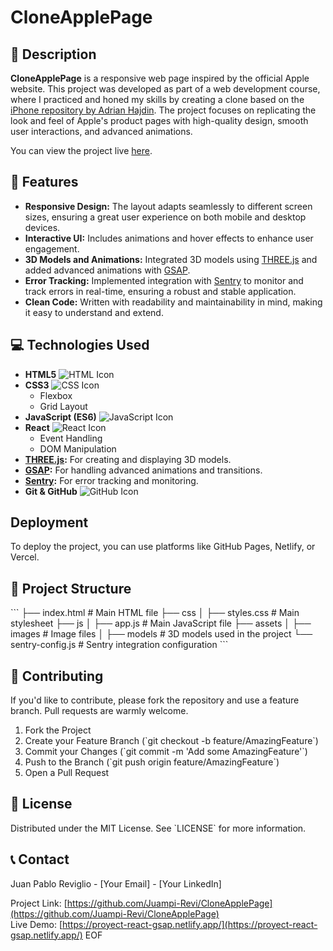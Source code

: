 # CloneApplePage

## 📖 Description

**CloneApplePage** is a responsive web page inspired by the official Apple website. This project was developed as part of a web development course, where I practiced and honed my skills by creating a clone based on the [iPhone repository by Adrian Hajdin](https://github.com/adrianhajdin/iphone?tab=readme-ov-file). The project focuses on replicating the look and feel of Apple's product pages with high-quality design, smooth user interactions, and advanced animations.

You can view the project live [here](https://proyect-react-gsap.netlify.app/).

## 🌟 Features

- **Responsive Design:** The layout adapts seamlessly to different screen sizes, ensuring a great user experience on both mobile and desktop devices.
- **Interactive UI:** Includes animations and hover effects to enhance user engagement.
- **3D Models and Animations:** Integrated 3D models using [THREE.js](https://threejs.org/) and added advanced animations with [GSAP](https://greensock.com/gsap).
- **Error Tracking:** Implemented integration with [Sentry](https://sentry.io/) to monitor and track errors in real-time, ensuring a robust and stable application.
- **Clean Code:** Written with readability and maintainability in mind, making it easy to understand and extend.

## 💻 Technologies Used

- **HTML5** ![HTML Icon](https://img.shields.io/badge/-HTML5-E34F26?style=flat-square&logo=html5&logoColor=white)
- **CSS3** ![CSS Icon](https://img.shields.io/badge/-CSS3-1572B6?style=flat-square&logo=css3&logoColor=white)
  - Flexbox
  - Grid Layout
- **JavaScript (ES6)** ![JavaScript Icon](https://img.shields.io/badge/-JavaScript-F7DF1E?style=flat-square&logo=javascript&logoColor=black)
- **React** ![React Icon](https://img.shields.io/badge/-React-61DAFB?style=flat-square&logo=react&logoColor=white)
  - Event Handling
  - DOM Manipulation
- **[THREE.js](https://threejs.org/):** For creating and displaying 3D models.
- **[GSAP](https://greensock.com/gsap):** For handling advanced animations and transitions.
- **[Sentry](https://sentry.io/):** For error tracking and monitoring.
- **Git & GitHub** ![GitHub Icon](https://img.shields.io/badge/-GitHub-181717?style=flat-square&logo=github)

## Deployment

To deploy the project, you can use platforms like GitHub Pages, Netlify, or Vercel.

## 📂 Project Structure

\`\`\`
├── index.html        # Main HTML file
├── css
│   ├── styles.css    # Main stylesheet
├── js
│   ├── app.js        # Main JavaScript file
├── assets
│   ├── images        # Image files
│   ├── models        # 3D models used in the project
└── sentry-config.js  # Sentry integration configuration
\`\`\`

## 🤝 Contributing

If you'd like to contribute, please fork the repository and use a feature branch. Pull requests are warmly welcome.

1. Fork the Project
2. Create your Feature Branch (\`git checkout -b feature/AmazingFeature\`)
3. Commit your Changes (\`git commit -m 'Add some AmazingFeature'\`)
4. Push to the Branch (\`git push origin feature/AmazingFeature\`)
5. Open a Pull Request

## 📝 License

Distributed under the MIT License. See \`LICENSE\` for more information.

## 📞 Contact

Juan Pablo Reviglio - [Your Email] - [Your LinkedIn]

Project Link: [https://github.com/Juampi-Revi/CloneApplePage](https://github.com/Juampi-Revi/CloneApplePage)  
Live Demo: [https://proyect-react-gsap.netlify.app/](https://proyect-react-gsap.netlify.app/)
EOF
